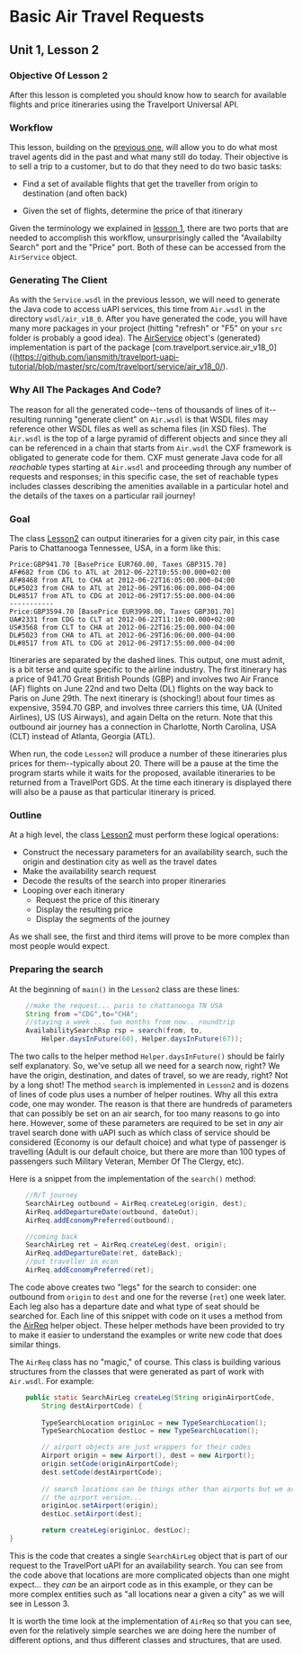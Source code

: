 # Basic Air Travel Requests

## Unit 1, Lesson 2

### Objective Of Lesson 2

After this lesson is completed you should know how to search for available flights and price itineraries using the Travelport Universal API.

### Workflow

This lesson, building on the [previous one](index.html), will allow you to do what most travel agents did in the past and what many still do today.  Their objective is to sell a trip to a customer, but to do that they need to do two basic tasks:

* Find a set of available flights that get the traveller from origin to destination (and often back)

* Given the set of flights, determine the price of that itinerary

Given the terminology we explained in [lesson 1](index.html), there are two ports that are needed to accomplish this workflow, unsurprisingly called the "Availabilty Search" port and the "Price" port.  Both of these can be accessed from the `AirService` object.

### Generating The Client

As with the `Service.wsdl` in the previous lesson, we will need to generate the Java code to access uAPI services, this time from `Air.wsdl` in the directory `wsdl/air_v18_0`.  After you have generated the code, you will have many more packages in your project (hitting "refresh" or "F5" on your `src` folder is probably a good idea).  The [AirService](https://github.com/iansmith/travelport-uapi-tutorial/blob/master/src/com/travelport/service/air_v18_0/AirService.java) object's (generated) implementation is part of the package [com.travelport.service.air_v18_0]((https://github.com/iansmith/travelport-uapi-tutorial/blob/master/src/com/travelport/service/air_v18_0/).  

### Why All The Packages And Code?

The reason for all the generated code--tens of thousands of lines of it--resulting running "generate client" on `Air.wsdl` is that WSDL files may reference other WSDL files as well as schema files (in XSD files).  The `Air.wsdl` is the top of a large pyramid of different objects and since they all can be referenced in a chain that starts from `Air.wsdl` the CXF framework is obligated to generate code for them. CXF must generate Java code for all _reachable_ types starting at `Air.wsdl` and proceeding through any number of requests and responses; in this specific case, the set of reachable types includes classes describing the amenities available in a particular hotel and the details of the taxes on a particular rail journey!

### Goal

The class [Lesson2](https://github.com/iansmith/travelport-uapi-tutorial/blob/master/src/com/travelport/uapi/unit1/Lesson2.java) can output itineraries for a given city pair, in this case Paris to Chattanooga Tennessee, USA, in a form like this:

```
Price:GBP941.70 [BasePrice EUR760.00, Taxes GBP315.70]
AF#682 from CDG to ATL at 2012-06-22T10:55:00.000+02:00
AF#8468 from ATL to CHA at 2012-06-22T16:05:00.000-04:00
DL#5023 from CHA to ATL at 2012-06-29T16:06:00.000-04:00
DL#8517 from ATL to CDG at 2012-06-29T17:55:00.000-04:00
-----------
Price:GBP3594.70 [BasePrice EUR3998.00, Taxes GBP301.70]
UA#2331 from CDG to CLT at 2012-06-22T11:10:00.000+02:00
US#3568 from CLT to CHA at 2012-06-22T16:25:00.000-04:00
DL#5023 from CHA to ATL at 2012-06-29T16:06:00.000-04:00
DL#8517 from ATL to CDG at 2012-06-29T17:55:00.000-04:00
```

Itineraries are separated by the dashed lines.  This output, one must admit, is a bit terse and quite specific to the airline industry.  The first itinerary has a price of 941.70 Great British Pounds (GBP) and involves two Air France (AF) flights on June 22nd and two Delta (DL) flights on the way back to Paris on June 29th.  The next itinerary is (shocking!) about four times as expensive, 3594.70 GBP, and involves three carriers this time, UA (United Airlines), US (US Airways), and again Delta on the return.  Note that this outbound air journey has a connection in Charlotte, North Carolina, USA (CLT) instead of Atlanta, Georgia (ATL).

When run, the code `Lesson2` will produce a number of these itineraries plus prices for them--typically about 20.  There will be a pause at the time the program starts while it waits for the proposed, available itineraries to be returned from a TravelPort GDS.  At the time each itinerary is displayed there will also be a pause as that particular itinerary is priced.

### Outline 

At a high level, the class [Lesson2](https://github.com/iansmith/travelport-uapi-tutorial/blob/master/src/com/travelport/uapi/unit1/Lesson2.java) must perform these logical operations:

* Construct the necessary parameters for an availability search, such the origin and destination city as well as the travel dates
* Make the availability search request
* Decode the results of the search into proper itineraries
* Looping over each itinerary
  * Request the price of this itinerary
  * Display the resulting price
  * Display the segments of the journey

As we shall see, the first and third items will prove to be more complex than most people would expect.

### Preparing the search

At the beginning of `main()` in the `Lesson2` class are these lines:

```java
	//make the request... paris to chattanooga TN USA
	String from ="CDG",to="CHA";
	//staying a week ... two months from now.. roundtrip
	AvailabilitySearchRsp rsp = search(from, to, 
		Helper.daysInFuture(60), Helper.daysInFuture(67));
```

The two calls to the helper method `Helper.daysInFuture()` should be fairly self explanatory.  So, we've setup all we need for a search now, right? We have the origin, destination, and dates of travel, so we are ready, right?  Not by a long shot!  The method `search` is implemented in `Lesson2` and is dozens of lines of code plus uses a number of helper routines.  Why all this extra code, one may wonder.  The reason is that there are hundreds of parameters that can possibly be set on an air search, for too many reasons to go into here.  However, some of these parameters are required to be set in _any_ air travel search done with uAPI such as which class of service should be considered (Economy is our default choice) and what type of passenger is travelling (Adult is our default choice, but there are more than 100 types of passengers such Military Veteran, Member Of The Clergy, etc).

Here is a snippet from the implementation of the `search()` method:
```java
	//R/T journey
	SearchAirLeg outbound = AirReq.createLeg(origin, dest);
	AirReq.addDepartureDate(outbound, dateOut);
	AirReq.addEconomyPreferred(outbound);

	//coming back
	SearchAirLeg ret = AirReq.createLeg(dest, origin);
	AirReq.addDepartureDate(ret, dateBack);
	//put traveller in econ
	AirReq.addEconomyPreferred(ret);
```

The code above creates two "legs" for the search to consider: one outbound from `origin` to `dest` and one for the reverse (`ret`) one week later.  Each leg also has a departure date and what type of seat should be searched for.  Each line of this snippet with code on it uses a method from the [AirReq](https://github.com/iansmith/travelport-uapi-tutorial/blob/master/src/com/travelport/uapi/unit1/AirReq.java) helper object.  These helper methods have been provided to try to make it easier to understand the examples or write new code that does similar things.  

The `AirReq` class has no "magic," of course.  This class is building various structures from the classes that were generated as part of work with `Air.wsdl`.  For example:

```java
	public static SearchAirLeg createLeg(String originAirportCode,
		String destAirportCode) {
		
		TypeSearchLocation originLoc = new TypeSearchLocation();
		TypeSearchLocation destLoc = new TypeSearchLocation();

		// airport objects are just wrappers for their codes
		Airport origin = new Airport(), dest = new Airport();
		origin.setCode(originAirportCode);
		dest.setCode(destAirportCode);
	
		// search locations can be things other than airports but we are using
		// the airport version...
		originLoc.setAirport(origin);
		destLoc.setAirport(dest);

		return createLeg(originLoc, destLoc);
}
```

This is the code that creates a single `SearchAirLeg` object that is part of our request to the TravelPort uAPI for an availability search.  You can see from the code above that locations are more complicated objects than one might expect... they _can_ be an airport code as in this example, or they can be more complex entities such as "all locations near a given a city" as we will see in Lesson 3.

It is worth the time look at the implementation of `AirReq` so that you can see, even for the relatively simple searches we are doing here the number of different options, and thus different classes and structures, that are used.

